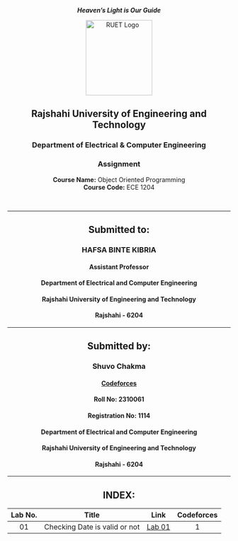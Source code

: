 <div align="center">
  
_**Heaven’s Light is Our Guide**_
</div>

<p align="center">
  <img src="https://github.com/user-attachments/assets/18531be8-2a84-4bea-9027-5f1c40549dfa" alt="RUET Logo" style="width:150px;height:170px;">
</p>

<div align="center">
  
  ## **Rajshahi University of Engineering and Technology** <br> 
  ### **Department of Electrical & Computer Engineering**
  ### **Assignment**<br>
  **Course Name:** Object Oriented Programming<br>
  **Course Code:** ECE 1204
</div>
<br>
<div align="center">

---  
##  Submitted to: 

### **HAFSA BINTE KIBRIA**
#### Assistant Professor
#### Department of Electrical and Computer Engineering
#### Rajshahi University of Engineering and Technology
#### Rajshahi - 6204

---

## Submitted by:

### **Shuvo Chakma**
#### [Codeforces](https://codeforces.com/profile/Shuvo44)
#### Roll No: 2310061
#### Registration No: 1114
#### Department of Electrical and Computer Engineering
#### Rajshahi University of Engineering and Technology
#### Rajshahi - 6204

---
</div>

<div align="center">
  
## INDEX:
| Lab No. | Title | Link | Codeforces |
| :---: | :---: | :---: | :---: |
| 01 | Checking Date is valid or not | [Lab 01](https://github.com/shuvoBoss44/ECE-1204_2310061/blob/main/Lab%20Report/lab_01.md) | 1 |


</div>
